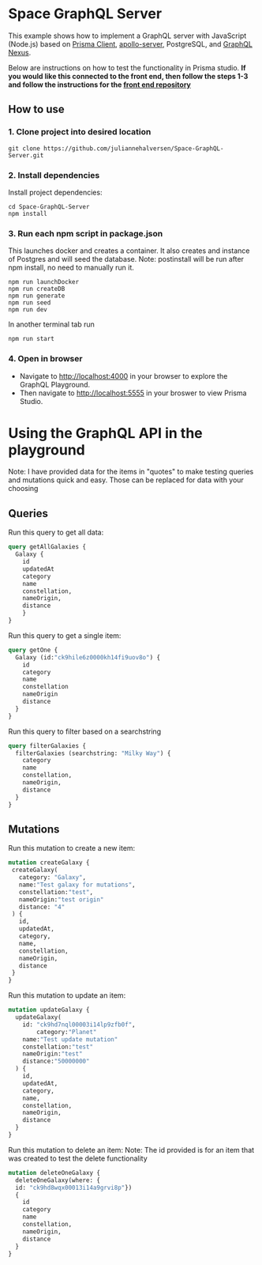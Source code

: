 # Space GraphQL Server

This example shows how to implement a GraphQL server with JavaScript (Node.js) based on  [Prisma Client](https://github.com/prisma/prisma2/blob/master/docs/prisma-client-js/api.md), [apollo-server](https://www.apollographql.com/docs/apollo-server/), PostgreSQL, and [GraphQL Nexus](https://nexus.js.org/). 

Below are instructions on how to test the functionality in Prisma studio. **If you would like this connected to the front end, then follow the steps 1-3 and follow the instructions for the [front end repository](https://github.com/juliannehalversen/Space-Frontend)**

## How to use

### 1. Clone project into desired location 

```
git clone https://github.com/juliannehalversen/Space-GraphQL-Server.git
```

### 2. Install dependencies

Install project dependencies:

```
cd Space-GraphQL-Server
npm install
```

### 3. Run each npm script in package.json
This launches docker and creates a container. It also creates and instance of Postgres and will seed the database. Note: postinstall will be run after npm install, no need to manually run it.

```
npm run launchDocker
npm run createDB
npm run generate
npm run seed
npm run dev
```
In another terminal tab run

```
npm run start
```

### 4. Open in browser

* Navigate to [http://localhost:4000](http://localhost:4000) in your browser to explore the GraphQL Playground.
* Then navigate to [http://localhost:5555](http://localhost:5555) in your broswer to view Prisma Studio.

# Using the GraphQL API in the playground
Note: I have provided data for the items in "quotes" to make testing queries and mutations quick and easy. Those can be replaced for data with your choosing

## Queries
Run this query to get all data:

```graphql
query getAllGalaxies {
  Galaxy {
    id
    updatedAt
    category
    name
    constellation,
    nameOrigin,
    distance
	}
}
```

Run this query to get a single item: 
```graphql
query getOne {
  Galaxy (id:"ck9hile6z0000kh14fi9uov8o") {
    id
    category
    name
    constellation
    nameOrigin
    distance
  }
}
```

Run this query to filter based on a searchstring
```graphql
query filterGalaxies {
  filterGalaxies (searchstring: "Milky Way") {
   	category
    name
    constellation,
    nameOrigin,
    distance
  }
}
```

## Mutations

Run this mutation to create a new item:
 ```graphql
mutation createGalaxy {
  createGalaxy(
    category: "Galaxy",
    name:"Test galaxy for mutations", 
    constellation:"test",
    nameOrigin:"test origin"
    distance: "4"
  ) {
    id,
    updatedAt,
    category,
    name,
    constellation,
    nameOrigin,
    distance
  }
}
```

Run this mutation to update an item: 

```graphql
mutation updateGalaxy {
  updateGalaxy(
    id: "ck9hd7nql00003i14lp9zfb0f",
		category:"Planet"
    name:"Test update mutation"
    constellation:"test"
    nameOrigin:"test"
    distance:"50000000"
  ) {
    id,
    updatedAt,
    category,
    name,
    constellation,
    nameOrigin,
    distance
  }
}
```

Run this mutation to delete an item: 
Note: The id provided is for an item that was created to test the delete functionality
```graphql
mutation deleteOneGalaxy {
  deleteOneGalaxy(where: {
  id: "ck9hd8wqx00013i14a9grvi8p"})
  {
    id
    category
    name
    constellation,
    nameOrigin,
    distance
  }
}
```



